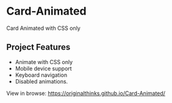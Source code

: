 # Card-Animated
Card Animated with CSS only  

## Project Features

- Animate with CSS only
- Mobile device support
- Keyboard navigation
- Disabled animations.

View in browse:  https://originalthinks.github.io/Card-Animated/


